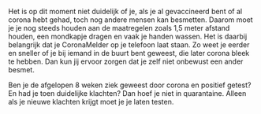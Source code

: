 Het is op dit moment niet duidelijk of je, als je al gevaccineerd bent of al corona hebt gehad, toch nog andere mensen kan besmetten. Daarom moet je je nog steeds houden aan de maatregelen zoals 1,5 meter afstand houden, een mondkapje dragen en vaak je handen wassen. Het is daarbij belangrijk dat je CoronaMelder op je telefoon laat staan. Zo weet je eerder en sneller of je bij iemand in de buurt bent geweest, die later corona bleek te hebben. Dan kun jij ervoor zorgen dat je zelf niet onbewust een ander besmet.

Ben je de afgelopen 8 weken ziek geweest door corona en positief getest? En had je toen duidelijke klachten? Dan hoef je niet in quarantaine. Alleen als je nieuwe klachten krijgt moet je je laten testen.

 